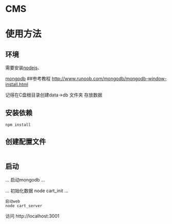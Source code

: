 CMS
===

# 使用方法

## 环境

需要安装[nodejs](https://nodejs.org/)、


[mongodb](https://www.mongodb.org/)
##参考教程
http://www.runoob.com/mongodb/mongodb-window-install.html

记得在C盘根目录创建data->db 文件夹 存放数据

## 安装依赖

````
npm install
````

## 创建配置文件

````
````

## 启动
...
启动mongodb
...

...
初始化数据
node cart_init
...


````
启动web
node cart_server
````

访问 http://localhost:3001
